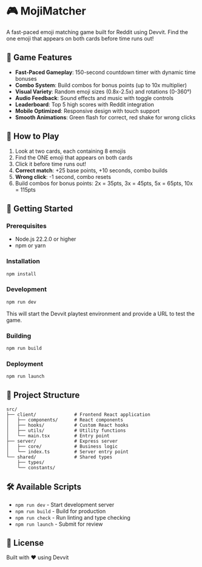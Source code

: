 # 🎮 MojiMatcher

A fast-paced emoji matching game built for Reddit using Devvit. Find the one emoji that appears on both cards before time runs out!

## 🎯 Game Features

- **Fast-Paced Gameplay**: 150-second countdown timer with dynamic time bonuses
- **Combo System**: Build combos for bonus points (up to 10x multiplier)
- **Visual Variety**: Random emoji sizes (0.8x-2.5x) and rotations (0-360°)
- **Audio Feedback**: Sound effects and music with toggle controls
- **Leaderboard**: Top 5 high scores with Reddit integration
- **Mobile Optimized**: Responsive design with touch support
- **Smooth Animations**: Green flash for correct, red shake for wrong clicks

## 🎲 How to Play

1. Look at two cards, each containing 8 emojis
2. Find the ONE emoji that appears on both cards
3. Click it before time runs out!
4. **Correct match**: +25 base points, +10 seconds, combo builds
5. **Wrong click**: -1 second, combo resets
6. Build combos for bonus points: 2x = 35pts, 3x = 45pts, 5x = 65pts, 10x = 115pts

## 🚀 Getting Started

### Prerequisites

- Node.js 22.2.0 or higher
- npm or yarn

### Installation

```bash
npm install
```

### Development

```bash
npm run dev
```

This will start the Devvit playtest environment and provide a URL to test the game.

### Building

```bash
npm run build
```

### Deployment

```bash
npm run launch
```

## 📁 Project Structure

```
src/
├── client/              # Frontend React application
│   ├── components/      # React components
│   ├── hooks/           # Custom React hooks
│   ├── utils/           # Utility functions
│   └── main.tsx         # Entry point
├── server/              # Express server
│   ├── core/            # Business logic
│   └── index.ts         # Server entry point
└── shared/              # Shared types
    ├── types/
    └── constants/
```

## 🛠️ Available Scripts

- `npm run dev` - Start development server
- `npm run build` - Build for production
- `npm run check` - Run linting and type checking
- `npm run launch` - Submit for review

## 📝 License

Built with ❤️ using Devvit
